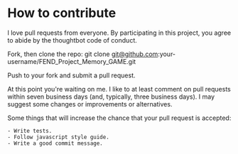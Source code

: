 # How to contribute

I love pull requests from everyone. By participating in this project, you agree to abide by the thoughtbot code of conduct.

Fork, then clone the repo:
	git clone git@github.com:your-username/FEND_Project_Memory_GAME.git

Push to your fork and submit a pull request.

At this point you're waiting on me.
I like to at least comment on pull requests within seven business days (and, typically, three business days).
I may suggest some changes or improvements or alternatives.

Some things that will increase the chance that your pull request is accepted:

	- Write tests.
	- Follow javascript style guide.
	- Write a good commit message.
